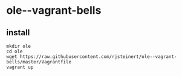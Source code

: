 # ole--vagrant-bells

## install

```
mkdir ole
cd ole
wget https://raw.githubusercontent.com/rjsteinert/ole--vagrant-bells/master/Vagrantfile
vagrant up
```
